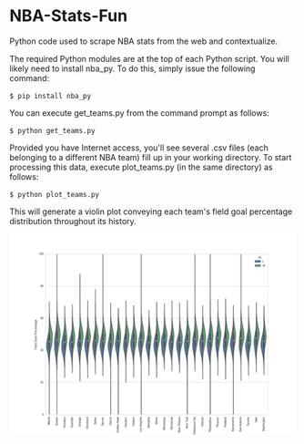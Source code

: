 # NBA-Stats-Fun
Python code used to scrape NBA stats from the web and contextualize.

The required Python modules are at the top of each Python script.  You will likely need to install nba_py.  To do this, simply issue the following command:

```
$ pip install nba_py
```

You can execute get_teams.py from the command prompt as follows:

```
$ python get_teams.py
```

Provided you have Internet access, you'll see several .csv files (each belonging to a different NBA team) fill up in your working directory.  To start processing this data, execute plot_teams.py (in the same directory) as follows:

```
$ python plot_teams.py
```

This will generate a violin plot conveying each team's field goal percentage distribution throughout its history.

![alt text](nba_violin.png "Logo Title Text 1")
